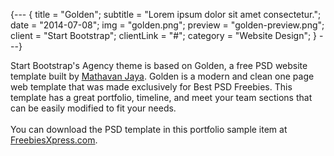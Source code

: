 {---
{
  title = "Golden";
  subtitle = "Lorem ipsum dolor sit amet consectetur.";
  date = "2014-07-08";
  img = "golden.png";
  preview = "golden-preview.png";
  client = "Start Bootstrap";
  clientLink = "#";
  category = "Website Design";
}
---}

Start Bootstrap's Agency theme is based on Golden, a free PSD website template built by [Mathavan Jaya](//www.behance.net/MathavanJaya). Golden is a modern and clean one page web template that was made exclusively for Best PSD Freebies. This template has a great portfolio, timeline, and meet your team sections that can be easily modified to fit your needs. <br><br>You can download the PSD template in this portfolio sample item at [FreebiesXpress.com](//freebiesxpress.com/gallery/golden-free-one-page-web-template/).
